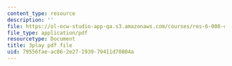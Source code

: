 ```yaml
---
content_type: resource
description: ''
file: https://ol-ocw-studio-app-qa.s3.amazonaws.com/courses/res-6-008-digital-signal-processing-spring-2011/79556faeac862e27193979411d70804a_4Gy1mik0tr4.pdf
file_type: application/pdf
resourcetype: Document
title: 3play pdf file
uid: 79556fae-ac86-2e27-1939-79411d70804a
---
```

